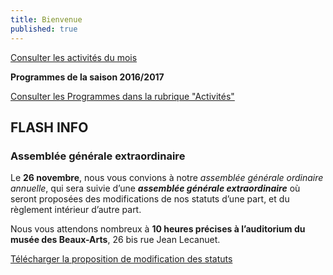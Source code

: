 ```yaml
---
title: Bienvenue
published: true
---
```


<p><a href="/pages/activites-du-mois.html" class="bouton">Consulter les activités du mois</a></p>  

**Programmes de la saison 2016/2017**

[Consulter les Programmes dans la rubrique "Activités"](/pages/activites.html)




## FLASH INFO  

###  Assemblée générale extraordinaire

Le **26  novembre**, nous vous convions à notre _assemblée générale ordinaire annuelle_, qui sera suivie d’une _**assemblée générale extraordinaire**_ où seront proposées des modifications de nos statuts d’une part, et du règlement intérieur d’autre part.

Nous vous attendons nombreux à **10 heures précises à l’auditorium du musée des Beaux-Arts**, 26 bis rue Jean Lecanuet.

[Télécharger la proposition de modification des statuts](/fichiers/161115-proposition-de-modifications-des-statuts.pdf)
